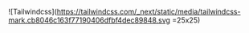![Tailwindcss](https://tailwindcss.com/_next/static/media/tailwindcss-mark.cb8046c163f77190406dfbf4dec89848.svg =25x25)
